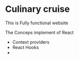 # Culinary cruise

This is Fully functional website 

The Conceps implement of React 
- Context providers
- React Hooks
-










